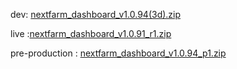 dev: [nextfarm_dashboard_v1.0.94(3d).zip](https://github.com/user-attachments/files/18349821/nextfarm_dashboard_v1.0.94.3d.zip)







live :[nextfarm_dashboard_v1.0.91_r1.zip](https://github.com/user-attachments/files/18321789/nextfarm_dashboard_v1.0.91_r1.zip)


pre-production : [nextfarm_dashboard_v1.0.94_p1.zip](https://github.com/user-attachments/files/18361630/nextfarm_dashboard_v1.0.94_p1.zip)

